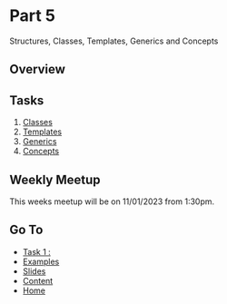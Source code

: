 # Part 5

Structures, Classes, Templates, Generics and Concepts

## Overview



## Tasks

1. [Classes]()
2. [Templates]()
3. [Generics]()
4. [Concepts]()

## Weekly Meetup

This weeks meetup will be on 11/01/2023 from 1:30pm.

## Go To

- [Task 1 : ](/content/part/tasks/)
- [Examples](/content/part/examples/README.md)
- [Slides](/content/part/slides/README.md)
- [Content](/content/README.md)
- [Home](/README.md)
